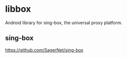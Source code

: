 # libbox
Android library for sing-box, the universal proxy platform.

## sing-box
https://github.com/SagerNet/sing-box
